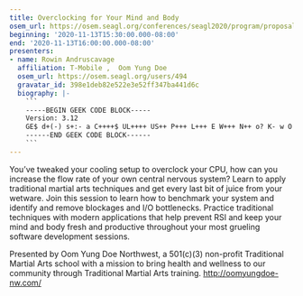```yaml
---
title: Overclocking for Your Mind and Body
osem_url: https://osem.seagl.org/conferences/seagl2020/program/proposals/730
beginning: '2020-11-13T15:30:00.000-08:00'
end: '2020-11-13T16:00:00.000-08:00'
presenters:
- name: Rowin Andruscavage
  affiliation: T-Mobile ,  Oom Yung Doe
  osem_url: https://osem.seagl.org/users/494
  gravatar_id: 398e1deb82e522e3e52ff347ba441d6c
  biography: |-
    ```
    -----BEGIN GEEK CODE BLOCK-----
    Version: 3.12
    GE$ d+(-) s+:- a C++++$ UL++++ US++ P+++ L+++ E W+++ N++ o? K- w O M PS+ PE Y PGP++ t+ 5 X- R !tv b+ DI++ D++ G e+++ h----<++ r+++ y++++(*)
    ------END GEEK CODE BLOCK------
    ```
---
```


You’ve tweaked your cooling setup to overclock your CPU, how can you increase the flow rate of your own central nervous system?  Learn to apply traditional martial arts techniques and get every last bit of juice from your wetware.  Join this session to learn how to benchmark your system and identify and remove blockages and I/O bottlenecks.  Practice traditional techniques with modern applications that help prevent RSI and keep your mind and body fresh and productive throughout your most grueling software development sessions.

Presented by Oom Yung Doe Northwest, a 501(c)(3) non-profit Traditional Martial Arts school with a mission to bring health and wellness to our community through Traditional Martial Arts training.  <http://oomyungdoe-nw.com/>

